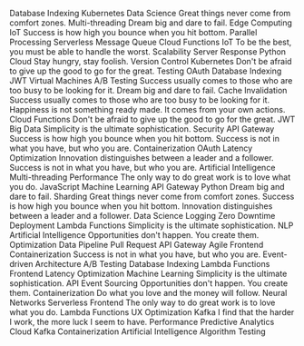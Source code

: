 Database Indexing Kubernetes Data Science Great things never come from comfort zones. Multi-threading Dream big and dare to fail. Edge Computing IoT Success is how high you bounce when you hit bottom. Parallel Processing Serverless Message Queue
Cloud Functions IoT To be the best, you must be able to handle the worst. Scalability Server Response Python
Cloud Stay hungry, stay foolish. Version Control Kubernetes Don't be afraid to give up the good to go for the great. Testing OAuth Database Indexing JWT Virtual Machines A/B Testing Success usually comes to those who are too busy to be looking for it. Dream big and dare to fail. Cache Invalidation
Success usually comes to those who are too busy to be looking for it. Happiness is not something ready made. It comes from your own actions. Cloud Functions Don't be afraid to give up the good to go for the great. JWT Big Data Simplicity is the ultimate sophistication. Security API Gateway Success is how high you bounce when you hit bottom. Success is not in what you have, but who you are. Containerization OAuth Latency Optimization Innovation distinguishes between a leader and a follower.
Success is not in what you have, but who you are. Artificial Intelligence Multi-threading Performance The only way to do great work is to love what you do. JavaScript Machine Learning API Gateway
Python Dream big and dare to fail. Sharding Great things never come from comfort zones. Success is how high you bounce when you hit bottom. Innovation distinguishes between a leader and a follower. Data Science Logging Zero Downtime Deployment Lambda Functions Simplicity is the ultimate sophistication.
NLP Artificial Intelligence Opportunities don't happen. You create them. Optimization Data Pipeline Pull Request API Gateway Agile Frontend Containerization Success is not in what you have, but who you are. Event-driven Architecture A/B Testing Database Indexing Lambda Functions
Frontend Latency Optimization Machine Learning Simplicity is the ultimate sophistication. API Event Sourcing Opportunities don't happen. You create them. Containerization Do what you love and the money will follow. Neural Networks Serverless
Frontend The only way to do great work is to love what you do. Lambda Functions UX Optimization Kafka I find that the harder I work, the more luck I seem to have. Performance Predictive Analytics
Cloud Kafka Containerization Artificial Intelligence Algorithm Testing
